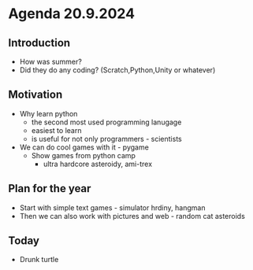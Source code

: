 # Agenda 20.9.2024

## Introduction
- How was summer?
- Did they do any coding? (Scratch,Python,Unity or whatever)

## Motivation
- Why learn python
  - the second most used programming lanugage
  - easiest to learn
  - is useful for not only programmers - scientists
- We can do cool games with it - pygame
  - Show games from python camp 
    - ultra hardcore asteroidy, ami-trex

## Plan for the year
- Start with simple text games - simulator hrdiny, hangman
- Then we can also work with pictures and web - random cat asteroids

## Today
- Drunk turtle
